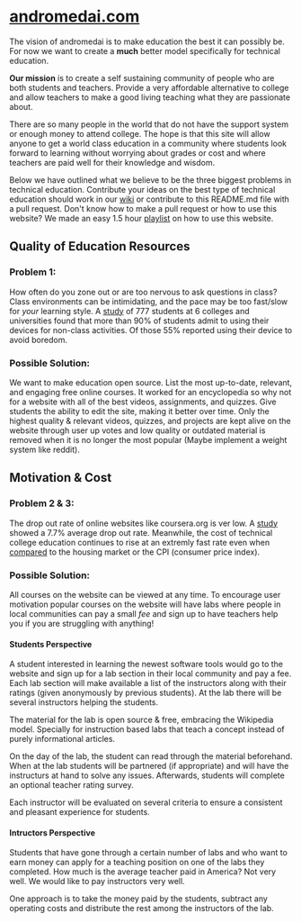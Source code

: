 # [andromedai.com](http://andromedai.com)

The vision of andromedai is to make education the best it can possibly be. 
For now we want to create a **much** better model specifically for technical 
education.

**Our mission** is to create a self sustaining community of people who are 
both students and teachers. Provide a very affordable alternative to college 
and allow teachers to make a good living teaching what they are 
passionate about.

There are so many people in the world that do not have the support system 
or enough money to attend college. The hope is that this site will allow 
anyone to get a world class education in a community where students look 
forward to learning without worrying about grades or cost and where 
teachers are paid well for their knowledge and wisdom.

Below we have outlined what we believe to be the three biggest problems
in technical education. Contribute your ideas on the best type of 
technical education should work in our [wiki][1] or contribute
to this README.md file with a pull request. Don't know how to make
a pull request or how to use this website? We made an easy 1.5 
hour [playlist][2] on how to use this website.

## Quality of Education Resources

### Problem 1:
How often do you zone out or are too nervous to ask questions in class? Class environments can be intimidating, and the pace may be too fast/slow for *your* learning style. A [study][3] of 777 students at 6 colleges and universities found that more than 90% of students admit to using their devices for non-class activities. Of those 55% reported using their device to avoid boredom.

### Possible Solution:

We want to make education open source. List the most up-to-date, relevant, and engaging free online courses. It worked for an encyclopedia so why not for a website with all of the best videos, assignments, and quizzes. Give students the ability to edit the site, making it better over time. Only the highest quality & relevant videos, quizzes, and projects are kept alive on the website through user up votes and low quality or outdated material is removed when it is no longer the most popular (Maybe implement a weight system like reddit).

## Motivation & Cost

### Problem 2 & 3:

The drop out rate of online websites like coursera.org is ver low. A [study][4] showed a 7.7% average drop out rate. Meanwhile, the cost of technical college education continues to rise at an extremly fast rate even when [compared][5] to the housing market or the CPI (consumer price index).

### Possible Solution: 

All courses on the website can be viewed at any time. To encourage user motivation popular courses on the website will have labs where people in local communities can pay a small *fee* and sign up to have teachers help you if you are struggling with anything!

#### Students Perspective

A student interested in learning the newest software tools would go to the website and sign up for a lab section in their local community and pay a fee. Each lab section will make available a list of the instructors along with their ratings (given anonymously by previous students). At the lab there will be several instructors helping the students.

The material for the lab is open source & free, embracing the Wikipedia model. Specially for instruction based labs that teach a concept instead of purely informational articles.

On the day of the lab, the student can read through the material beforehand. When at the lab students will be partnered (if appropriate) and will have the instructurs at hand to solve any issues. Afterwards, students will complete an optional teacher rating survey.

Each instructor will be evaluated on several criteria to ensure a consistent and pleasant experience for students.

#### Intructors Perspective

Students that have gone through a certain number of labs and who want to earn money can apply for a teaching position on one of the labs they completed. How much is the average teacher paid in America? Not very well. We would like to pay instructors very well.

One approach is to take the money paid by the students, subtract any operating costs and distribute the rest among the instructors of the lab.

[1]: https://github.com/andromedai/andromedai/wiki "Andromedai wiki"
[2]: https://www.youtube.com/watch?v=44E8o-xuxWo&list=PLPXsMt57rLtgpwFBqZq4QKxrD9Hhc_8L4 "Youtube playlist"
[3]: http://en.calameo.com/read/000091789af53ca4e647f "Paper in the Journal of Media Education"
[4]: http://www.timeshighereducation.co.uk/news/mooc-completion-rates-below-7/2003710.article "dropout rate"
[5]: http://www.dailymarkets.com/economy/2011/07/26/higher-education-bubble-college-tuition-doubled-over-the-last-10-years-vs-52-for-medical-care/ "Rate of inflation in tuition"
